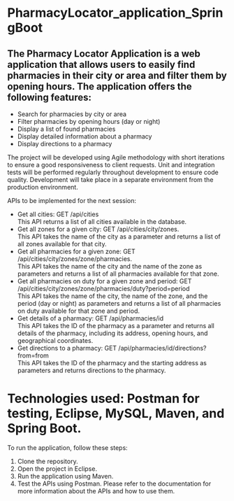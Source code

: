 # PharmacyLocator_application_SpringBoot 

## The Pharmacy Locator Application is a web application that allows users to easily find pharmacies in their city or area and filter them by opening hours. The application offers the following features:

- Search for pharmacies by city or area
- Filter pharmacies by opening hours (day or night)
- Display a list of found pharmacies
- Display detailed information about a pharmacy
- Display directions to a pharmacy

The project will be developed using Agile methodology with short iterations to ensure a good responsiveness to client requests. Unit and integration tests will be performed regularly throughout development to ensure code quality. Development will take place in a separate environment from the production environment.

APIs to be implemented for the next session:

- Get all cities: GET /api/cities  
This API returns a list of all cities available in the database.
- Get all zones for a given city:
GET /api/cities/city/zones.  
This API takes the name of the city as a parameter and returns a list of all zones available for that city.
- Get all pharmacies for a given zone:
GET /api/cities/city/zones/zone/pharmacies.  
This API takes the name of the city and the name of the zone as parameters and returns a list of all pharmacies available for that zone.  
- Get all pharmacies on duty for a given zone and period:
GET /api/cities/city/zones/zone/pharmacies/duty?period=period   
This API takes the name of the city, the name of the zone, and the period (day or night) as parameters and returns a list of all pharmacies on duty available for that zone and period.  
- Get details of a pharmacy:
GET /api/pharmacies/id  
This API takes the ID of the pharmacy as a parameter and returns all details of the pharmacy, including its address, opening hours, and geographical coordinates.  
- Get directions to a pharmacy:
GET /api/pharmacies/id/directions?from=from  
This API takes the ID of the pharmacy and the starting address as parameters and returns directions to the pharmacy.
# Technologies used:  Postman for testing, Eclipse, MySQL, Maven, and Spring Boot.

To run the application, follow these steps:

1. Clone the repository.
2. Open the project in Eclipse.
3. Run the application using Maven.
4. Test the APIs using Postman.
Please refer to the documentation for more information about the APIs and how to use them.
